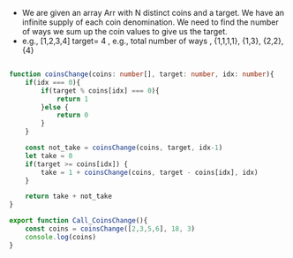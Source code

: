 - We are given an array Arr with N distinct coins and a target. We have an infinite supply of each coin denomination. We need to find the number of ways we sum up the coin values to give us the target. 
- e.g., [1,2,3,4] target= 4 , e.g., total number of ways , {1,1,1,1}, {1,3}, {2,2}, {4}
```ts

function coinsChange(coins: number[], target: number, idx: number){
    if(idx === 0){
        if(target % coins[idx] === 0){
            return 1
        }else {
            return 0
        }
    }

    const not_take = coinsChange(coins, target, idx-1)
    let take = 0
    if(target >= coins[idx]) {
        take = 1 + coinsChange(coins, target - coins[idx], idx)
    }

    return take + not_take
}

export function Call_CoinsChange(){
    const coins = coinsChange([2,3,5,6], 18, 3)
    console.log(coins)
}
```
